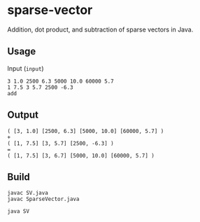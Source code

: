 # sparse-vector
Addition, dot product, and subtraction of sparse vectors in Java.
## Usage
Input (`input`)
```
3 1.0 2500 6.3 5000 10.0 60000 5.7
1 7.5 3 5.7 2500 -6.3
add
```
## Output
```
( [3, 1.0] [2500, 6.3] [5000, 10.0] [60000, 5.7] )
+
( [1, 7.5] [3, 5.7] [2500, -6.3] )
=
( [1, 7.5] [3, 6.7] [5000, 10.0] [60000, 5.7] )
```
## Build
```
javac SV.java
javac SparseVector.java

java SV
```

